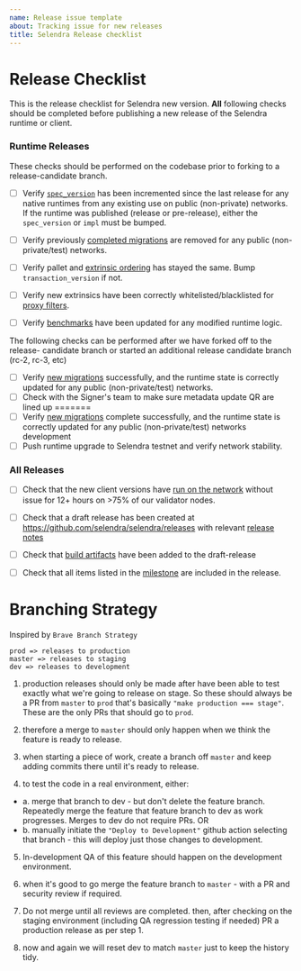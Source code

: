 ```yaml
---
name: Release issue template
about: Tracking issue for new releases
title: Selendra Release checklist
---
```

# Release Checklist

This is the release checklist for Selendra new version. **All** following
checks should be completed before publishing a new release of the
Selendra runtime or client.

### Runtime Releases

These checks should be performed on the codebase prior to forking to a release-candidate branch.

- [ ] Verify [`spec_version`](https://github.com/selendra/selendra/blob/master/docs/release-checklist.md#spec-version) has been incremented since the last release for any native runtimes from any existing use on public (non-private) networks. If the runtime was published (release or         pre-release), either the `spec_version` or `impl` must be bumped.

- [ ] Verify previously [completed migrations](https://github.com/selendra/selendra/blob/master/docs/release-checklist.md#old-migrations-removed) are removed for any public (non-private/test) networks.

- [ ] Verify pallet and [extrinsic ordering](https://github.com/selendra/selendra/blob/master/docs/release-checklist.md#extrinsic-ordering) has stayed the same. Bump `transaction_version` if not.

- [ ] Verify new extrinsics have been correctly whitelisted/blacklisted for
    [proxy filters](https://github.com/selendra/selendra/blob/master/docs/release-checklist.md#proxy-filtering).

- [ ] Verify [benchmarks](https://github.com/selendra/selendra/blob/master/docs/release-checklist.md#benchmarks) have been updated for any modified
    runtime logic.

The following checks can be performed after we have forked off to the release-
candidate branch or started an additional release candidate branch (rc-2, rc-3, etc)

- [ ] Verify [new migrations](https://github.com/selendra/selendra/blob/master/docs/release-checklist.md#new-migrations) successfully, and the
    runtime state is correctly updated for any public (non-private/test) networks.
- [ ] Check with the Signer's team to make sure metadata update QR are lined up
=======
- [ ] Verify [new migrations](https://github.com/selendra/selendra/blob/master/docs/release-checklist.md#new-migrations) complete successfully, and the runtime state is correctly updated for any public (non-private/test) networks development
- [ ] Push runtime upgrade to Selendra testnet and verify network stability.

### All Releases

- [ ] Check that the new client versions have [run on the network](https://github.com/selendra/selendra/blob/master/docs/release-checklist.md#burn-in)
    without issue for 12+ hours on >75% of our validator nodes.
- [ ] Check that a draft release has been created at
    https://github.com/selendra/selendra/releases with relevant [release
    notes](https://github.com/selendra/selendra/blob/master/docs/release-checklist.md#release-notes)
- [ ] Check that [build artifacts](https://github.com/selendra/selendra/blob/master/docs/release-checklist.md#build-artifacts) have been added to the draft-release
- [ ] Check that all items listed in the [milestone](https://github.com/selendra/selendra/milestones) are included in the release.


# Branching Strategy
Inspired by `Brave Branch Strategy` 
```
prod => releases to production
master => releases to staging
dev => releases to development
```
1. production releases should only be made after have been able to test exactly what we're going to release on stage. So these should always be a PR from `master` to `prod` that's basically `"make production === stage"`. These are the only PRs that should go to `prod`.

2. therefore a merge to `master` should only happen when we think the feature is ready to release.

3. when starting a piece of work, create a branch off `master` and keep adding commits there until it's ready to release.

4. to test the code in a real environment, either: 
- a. merge that branch to dev - but don't delete the feature branch. Repeatedly merge the feature that feature branch to dev as work progresses. Merges to dev do not require PRs. OR 
- b. manually initiate the `"Deploy to Development"` github action selecting that branch - this will deploy just those changes to development.

5. In-development QA of this feature should happen on the development environment.

6. when it's good to go merge the feature branch to `master` - with a PR and security review if required. 

7. Do not merge until all reviews are completed.
then, after checking on the staging environment (including QA regression testing if needed) PR a production release as per step 1.

8. now and again we will reset dev to match `master` just to keep the history tidy.

